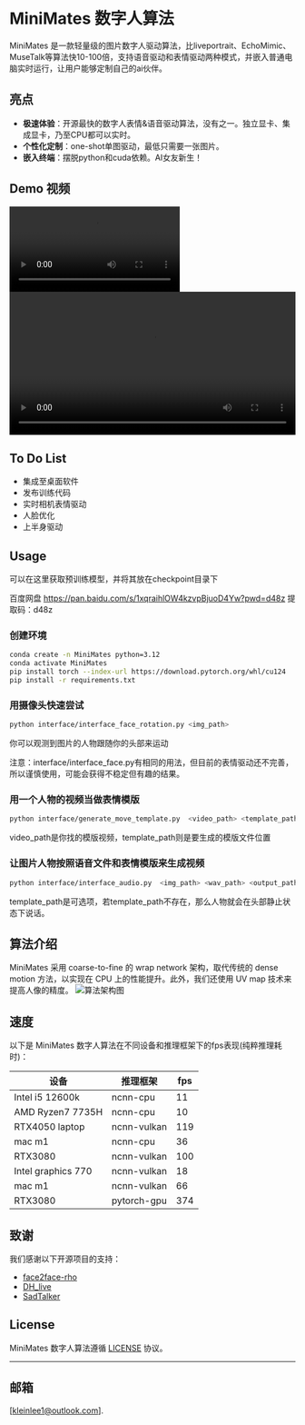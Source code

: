 # MiniMates 数字人算法

MiniMates 是一款轻量级的图片数字人驱动算法，比liveportrait、EchoMimic、MuseTalk等算法快10-100倍，支持语音驱动和表情驱动两种模式，并嵌入普通电脑实时运行，让用户能够定制自己的ai伙伴。

## 亮点
- **极速体验**：开源最快的数字人表情&语音驱动算法，没有之一。独立显卡、集成显卡，乃至CPU都可以实时。
- **个性化定制**：one-shot单图驱动，最低只需要一张图片。
- **嵌入终端**：摆脱python和cuda依赖。AI女友新生！

## Demo 视频
![Video](assets/rotate0.mp4)
<video src="https://github.com/kleinlee/MiniMates/blob/main/assets/rotate0.mp4" controls width="100%"></video>
## To Do List
- 集成至桌面软件
- 发布训练代码
- 实时相机表情驱动
- 人脸优化
- 上半身驱动
## Usage
可以在这里获取预训练模型，并将其放在checkpoint目录下

百度网盘 https://pan.baidu.com/s/1xqraihlOW4kzvpBjuoD4Yw?pwd=d48z 
提取码：d48z 

### 创建环境
```bash
conda create -n MiniMates python=3.12
conda activate MiniMates
pip install torch --index-url https://download.pytorch.org/whl/cu124
pip install -r requirements.txt
```
### 用摄像头快速尝试

```bash
python interface/interface_face_rotation.py <img_path>
```
你可以观测到图片的人物跟随你的头部来运动

注意：interface/interface_face.py有相同的用法，但目前的表情驱动还不完善，所以谨慎使用，可能会获得不稳定但有趣的结果。
### 用一个人物的视频当做表情模版
```bash
python interface/generate_move_template.py  <video_path> <template_path>
```
video_path是你找的模版视频，template_path则是要生成的模版文件位置
### 让图片人物按照语音文件和表情模版来生成视频
```bash
python interface/interface_audio.py  <img_path> <wav_path> <output_path> <template_path>
```
template_path是可选项，若template_path不存在，那么人物就会在头部静止状态下说话。
## 算法介绍
MiniMates 采用 coarse-to-fine 的 wrap network 架构，取代传统的 dense motion 方法，以实现在 CPU 上的性能提升。此外，我们还使用 UV map 技术来提高人像的精度。
![算法架构图](#)
## 速度
以下是 MiniMates 数字人算法在不同设备和推理框架下的fps表现(纯粹推理耗时)：

| 设备                 | 推理框架           | fps |
|--------------------|----------------|-----|
| Intel i5 12600k    | ncnn-cpu       | 11  |
| AMD Ryzen7 7735H   | ncnn-cpu       | 10  |
| RTX4050 laptop     | ncnn-vulkan    | 119 |
| mac m1             | ncnn-cpu       | 36  |
| RTX3080            | ncnn-vulkan    | 100 |
| Intel graphics 770 | ncnn-vulkan    | 18  |
| mac m1             | ncnn-vulkan    | 66  |
| RTX3080            | pytorch-gpu    | 374 |



## 致谢
我们感谢以下开源项目的支持：
- [face2face-rho](#)
- [DH_live](#)
- [SadTalker](#)

## License
MiniMates 数字人算法遵循 [LICENSE](#) 协议。

---



## 邮箱
[kleinlee1@outlook.com].
